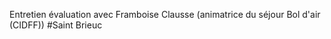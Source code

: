 Entretien évaluation avec Framboise Clausse (animatrice du séjour Bol d&#x27;air (CIDFF)) #Saint Brieuc